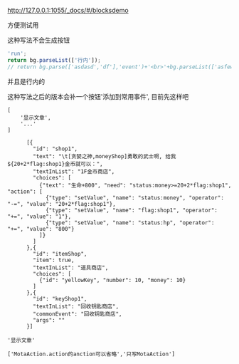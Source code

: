 http://127.0.0.1:1055/_docs/#/blocksdemo

方便测试用

这种写法不会生成按钮
```js
'run';
return bg.parseList(['行内']);
// return bg.parse(['asdasd','df'],'event')+'<br>'+bg.parseList(['asfewg','sty']);
```
并且是行内的

这种写法之后的版本会补一个按钮'添加到常用事件', 目前先这样吧

``` MotaAction.event
[
    '显示文章',
    '...'
]
```

``` MotaAction.shop
      [{
        "id": "shop1",
        "text": "\t[贪婪之神,moneyShop]勇敢的武士啊, 给我${20+2*flag:shop1}金币就可以：", 
        "textInList": "1F金币商店",  
        "choices": [ 
          {"text": "生命+800", "need": "status:money>=20+2*flag:shop1", "action": [
            {"type": "setValue", "name": "status:money", "operator": "-=", "value": "20+2*flag:shop1"},
            {"type": "setValue", "name": "flag:shop1", "operator": "+=", "value": "1"},
            {"type": "setValue", "name": "status:hp", "operator": "+=", "value": "800"}
          ]}
        ]
      },{
        "id": "itemShop",
        "item": true,
        "textInList": "道具商店",
        "choices": [
          {"id": "yellowKey", "number": 10, "money": 10}
        ]
      },{
        "id": "keyShop1",
        "textInList": "回收钥匙商店",
        "commonEvent": "回收钥匙商店",
        "args": ""
      }]
```

``` MotaAction.action
'显示文章'
```

``` MotaAction
['MotaAction.action的anction可以省略','只写MotaAction']
```